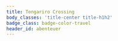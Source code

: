 ```yaml
---
title: Tongariro Crossing
body_classes: 'title-center title-h1h2'
badge_class: badge-color-travel
header_id: abenteuer
---
```


